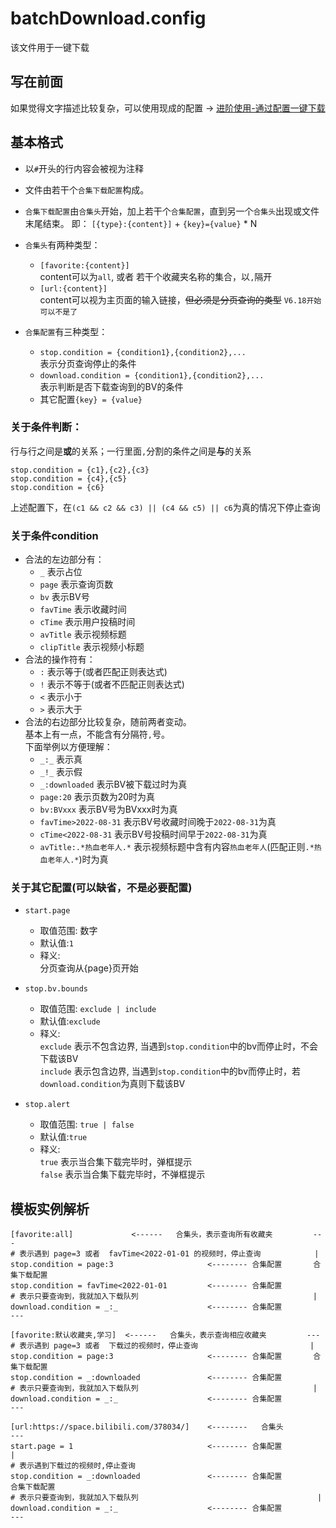 # batchDownload.config
该文件用于一键下载

## 写在前面
如果觉得文字描述比较复杂，可以使用现成的配置 -> [进阶使用-通过配置一键下载](/guide/advanced/quick-batch-download)

## 基本格式
+ 以`#`开头的行内容会被视为注释
+ 文件由若干个`合集下载配置`构成。   
+ `合集下载配置`由`合集头`开始，加上若干个`合集配置`，直到另一个`合集头`出现或文件末尾结束。
    即： `[{type}:{content}]` + `{key}={value}` * N

+ `合集头`有两种类型： 
    + `[favorite:{content}]`  
    content可以为`all`, 或者 若干个收藏夹名称的集合，以`,`隔开
    + `[url:{content}]`  
    content可以视为主页面的输入链接，~~但必须是分页查询的类型~~ `V6.18开始可以不是了`

+ `合集配置`有三种类型：
    + `stop.condition = {condition1},{condition2},...`  
        表示分页查询停止的条件
    + `download.condition = {condition1},{condition2},...`  
        表示判断是否下载查询到的BV的条件
    + 其它配置`{key} = {value}`

### 关于条件判断：
行与行之间是**或**的关系；一行里面`,`分割的条件之间是**与**的关系  
```
stop.condition = {c1},{c2},{c3}
stop.condition = {c4},{c5}
stop.condition = {c6}
```
上述配置下，在`(c1 && c2 && c3) || (c4 && c5) || c6`为真的情况下停止查询

### 关于条件condition  
+ 合法的左边部分有：  
    + `_` 表示占位
    + `page` 表示查询页数
    + `bv` 表示BV号
    + `favTime` 表示收藏时间
    + `cTime` 表示用户投稿时间  
    + `avTitle` 表示视频标题  
    + `clipTitle` 表示视频小标题  
+ 合法的操作符有：    
    + `:` 表示等于(或者匹配正则表达式)
    + `!` 表示不等于(或者不匹配正则表达式)
    + `<` 表示小于
    + `>` 表示大于  
+ 合法的右边部分比较复杂，随前两者变动。  
基本上有一点，不能含有分隔符`,`号。  
下面举例以方便理解：  
    + `_:_`  表示真 
    + `_!_`  表示假 
    + `_:downloaded`  表示BV被下载过时为真 
    + `page:20`  表示页数为20时为真
    + `bv:BVxxx`  表示BV号为BVxxx时为真
    + `favTime>2022-08-31`  表示BV号收藏时间晚于`2022-08-31`为真
    + `cTime<2022-08-31`  表示BV号投稿时间早于`2022-08-31`为真
    + `avTitle:.*热血老年人.*`  表示视频标题中含有内容`热血老年人`(匹配正则`.*热血老年人.*`)时为真

### 关于其它配置(可以缺省，不是必要配置)  

- `start.page`  
    - 取值范围: 数字
    - 默认值:`1` 
    - 释义:   
        分页查询从{page}页开始  

- `stop.bv.bounds`  
    - 取值范围: `exclude | include`  
    - 默认值:`exclude`  
    - 释义:   
        `exclude` 表示不包含边界, 当遇到`stop.condition`中的bv而停止时，不会下载该BV  
        `include` 表示包含边界, 当遇到`stop.condition`中的bv而停止时，若`download.condition`为真则下载该BV  

- `stop.alert`  
    - 取值范围: `true | false`  
    - 默认值:`true`  
    - 释义:   
        `true` 表示当合集下载完毕时，弹框提示  
        `false` 表示当合集下载完毕时，不弹框提示  

## 模板实例解析
```
[favorite:all]             <------   合集头，表示查询所有收藏夹         ---
# 表示遇到 page=3 或者  favTime<2022-01-01 的视频时，停止查询            |
stop.condition = page:3                     <-------- 合集配置       合集下载配置   
stop.condition = favTime<2022-01-01         <-------- 合集配置   
# 表示只要查询到，我就加入下载队列                                       |
download.condition = _:_                    <-------- 合集配置         ---

[favorite:默认收藏夹,学习]  <------   合集头，表示查询相应收藏夹         ---
# 表示遇到 page=3 或者  下载过的视频时，停止查询                         |
stop.condition = page:3                     <-------- 合集配置       合集下载配置   
stop.condition = _:downloaded               <-------- 合集配置   
# 表示只要查询到，我就加入下载队列                                       |
download.condition = _:_                    <-------- 合集配置         ---

[url:https://space.bilibili.com/378034/]    <--------   合集头         ---
start.page = 1                              <-------- 合集配置          |
# 表示遇到下载过的视频时,停止查询                                       
stop.condition = _:downloaded               <-------- 合集配置         合集下载配置
# 表示只要查询到，我就加入下载队列                                        |
download.condition = _:_                    <-------- 合集配置         ---
```

